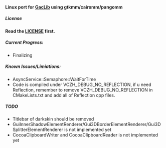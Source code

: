 #### Linux port for [GacLib](http://www.gaclib.net) using gtkmm/cairomm/pangomm

##### License

**Read the [LICENSE](https://github.com/vczh-libraries/iGac/blob/master/LICENSE.md) first.**

##### Current Progress:
* Finalizing

##### Known Issues/Limiations:
* AsyncService::Semaphore::WaitForTime
* Code is compiled under VCZH_DEBUG_NO_REFLECTION, if u need Reflection, remember to remove VCZH_DEBUG_NO_REFLECTION in CMakeLists.txt and add all of Reflection cpp files.

##### TODO
* Titlebar of darkskin should be removed
* GuiInnerShadowElementRenderer/Gui3DBorderElementRenderer/Gui3DSplitterElementRenderer is not implemented yet
* CocoaClipboardWriter and CocoaClipboardReader is not implemented yet
